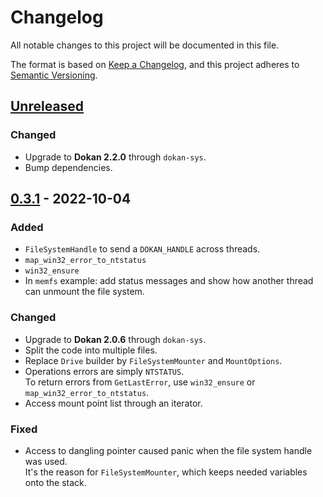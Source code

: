 # Changelog

All notable changes to this project will be documented in this file.

The format is based on [Keep a Changelog](https://keepachangelog.com/en/1.0.0/),
and this project adheres to [Semantic Versioning](https://semver.org/spec/v2.0.0.html).

## [Unreleased]

### Changed

- Upgrade to **Dokan 2.2.0** through `dokan-sys`.
- Bump dependencies.

## [0.3.1] - 2022-10-04

### Added

- `FileSystemHandle` to send a `DOKAN_HANDLE` across threads.
- `map_win32_error_to_ntstatus`
- `win32_ensure`
- In `memfs` example: add status messages and show how another thread can unmount the file system.

### Changed

- Upgrade to **Dokan 2.0.6** through `dokan-sys`.
- Split the code into multiple files.
- Replace `Drive` builder by `FileSystemMounter` and `MountOptions`.
- Operations errors are simply `NTSTATUS`.  
  To return errors from `GetLastError`, use `win32_ensure` or `map_win32_error_to_ntstatus`.
- Access mount point list through an iterator.

### Fixed

- Access to dangling pointer caused panic when the file system handle was used.  
  It's the reason for `FileSystemMounter`, which keeps needed variables onto the stack.

[unreleased]: https://github.com/dokan-dev/dokan-rust/compare/dokan@v0.3.1...HEAD
[0.3.1]: https://github.com/dokan-dev/dokan-rust/releases/tag/dokan@v0.3.1
